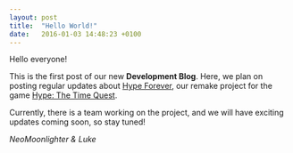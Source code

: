 ```yaml
---
layout: post
title:  "Hello World!"
date:   2016-01-03 14:48:23 +0100
---
```

Hello everyone!

This is the first post of our new **Development Blog**. Here, we plan on posting
regular updates about [Hype Forever](http://hypeforever.webs.com), our remake
project for the game
[Hype: The Time Quest](https://en.wikipedia.org/wiki/Hype:_The_Time_Quest).

Currently, there is a team working on the project, and we will have exciting
updates coming soon, so stay tuned!

*NeoMoonlighter & Luke*
